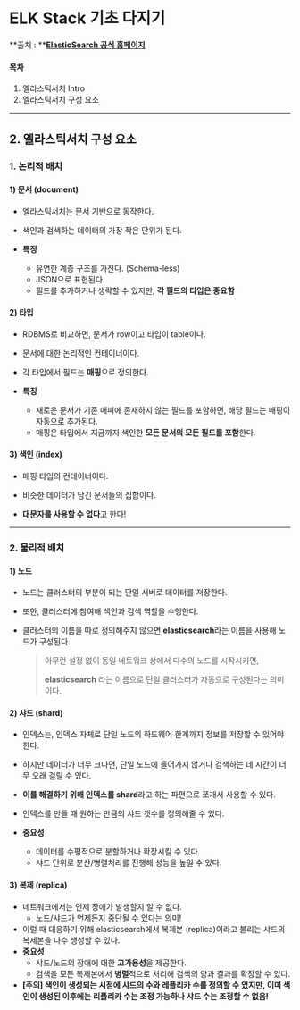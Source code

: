 

# ELK Stack 기초 다지기

 **출처 : **[**ElasticSearch 공식 홈페이지**](https://www.elastic.co/guide/index.html)

#### 목차

1. 엘라스틱서치 Intro
2. 엘라스틱서치 구성 요소

------

## 2. 엘라스틱서치 구성 요소

### 1. 논리적 배치

#### 1) 문서 (document)

- 엘라스틱서치는 문서 기반으로 동작한다.

- 색인과 검색하는 데이터의 가장 작은 단위가 된다.

- **특징**

  - 유연한 계층 구조를 가진다. (Schema-less)
  - JSON으로 표현된다.
  - 필드를 추가하거나 생략할 수 있지만, **각 필드의 타입은 중요함**

  

#### 2) 타입

- RDBMS로 비교하면, 문서가 row이고 타입이 table이다.

- 문서에 대한 논리적인 컨테이너이다.

- 각 타입에서 필드는 **매핑**으로 정의한다.

- **특징**

  - 새로운 문서가 기존 매피에 존재하지 않는 필드를 포함하면, 해당 필드는 매핑이 자동으로 추가된다.
  - 매핑은 타입에서 지금까지 색인한 **모든 문서의 모든 필드를 포함**한다.

  

#### 3) 색인 (index)

- 매핑 타입의 컨테이너이다. 

- 비슷한 데이터가 담긴 문서들의 집합이다.

- **대문자를 사용할 수 없다**고 한다!

  

------

### 2. 물리적 배치

#### 1) 노드

- 노드는 클러스터의 부분이 되는 단일 서버로 데이터를 저장한다.

- 또한, 클러스터에 참여해 색인과 검색 역할을 수행한다.

- 클러스터의 이름을 따로 정의해주지 않으면 **elasticsearch**라는 이름을 사용해 노드가 구성된다.

  > 아무런 설정 없이 동일 네트워크 상에서 다수의 노드를 시작시키면,
  >
  > **elasticsearch** 라는 이름으로 단일 클러스터가 자동으로 구성된다는 의미이다.



#### 2) 샤드 (shard)

- 인덱스는, 인덱스 자체로 단일 노드의 하드웨어 한계까지 정보를 저장할 수 있어야 한다.

- 하지만 데이터가 너무 크다면, 단일 노드에 들어가지 않거나 검색하는 데 시간이 너무 오래 걸릴 수 있다.

- **이를 해결하기 위해 인덱스를 shard**라고 하는 파편으로 쪼개서 사용할 수 있다.

- 인덱스를 만들 때 원하는 만큼의 샤드 갯수를 정의해줄 수 있다.

- **중요성**

  - 데이터를 수평적으로 분할하거나 확장시킬 수 있다.
  - 샤드 단위로 분산/병렬처리를 진행해 성능을 높일 수 있다.

  

#### 3) 복제 (replica)

- 네트워크에서는 언제 장애가 발생할지 알 수 없다.
  - 노드/샤드가 언제든지 중단될 수 있다는 의미!
- 이럴 때 대응하기 위해 elasticsearch에서 복제본 (replica)이라고 불리는 샤드의 복제본을 다수 생성할 수 있다.
- **중요성**
  - 샤드/노드의 장애에 대한 **고가용성**을 제공한다.
  - 검색을 모든 복제본에서 **병렬**적으로 처리해 검색의 양과 결과를 확장할 수 있다.
- **[주의] 색인이 생성되는 시점에 샤드의 수와 레플리카 수를 정의할 수 있지만, 이미 색인이 생성된 이후에는 리플리카 수는 조정 가능하나 샤드 수는 조정할 수 없음!** 

